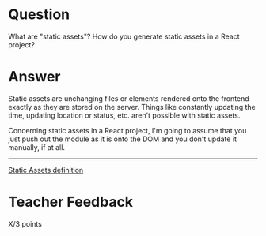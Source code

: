 # Question

What are "static assets"? How do you generate static assets in a React project?

# Answer
Static assets are unchanging files or elements rendered onto the frontend exactly as they are stored on the server. Things like constantly updating the time, updating location or status, etc. aren't possible with static assets. 

Concerning static assets in a React project, I'm going to assume that you just push out the module as it is onto the DOM and you don't update it manually, if at all. 

---

[Static Assets definition](https://cloudinary.com/glossary/static-assets#:~:text=What%20Are%20Static%20Assets%3F,videos%2C%20fonts%2C%20and%20documents.)
[]()
# Teacher Feedback

X/3 points
